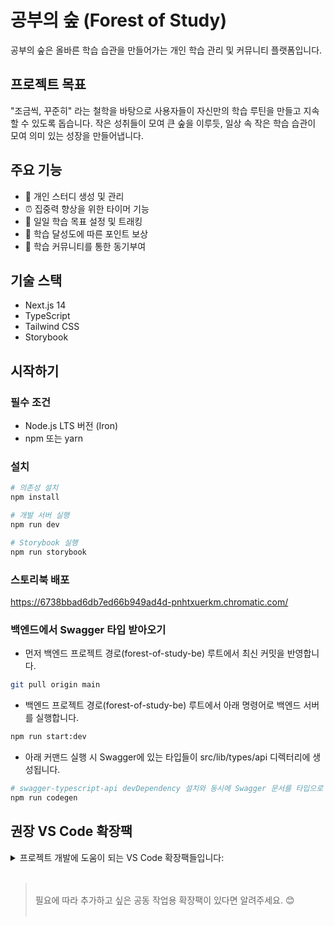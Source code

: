 # 공부의 숲 (Forest of Study)

공부의 숲은 올바른 학습 습관을 만들어가는 개인 학습 관리 및 커뮤니티 플랫폼입니다.

## 프로젝트 목표

"조금씩, 꾸준히" 라는 철학을 바탕으로 사용자들이 자신만의 학습 루틴을 만들고 지속할 수 있도록 돕습니다. 작은 성취들이 모여 큰 숲을 이루듯, 일상 속 작은 학습 습관이 모여 의미 있는 성장을 만들어냅니다.

## 주요 기능

- 🌱 개인 스터디 생성 및 관리
- ⏰ 집중력 향상을 위한 타이머 기능
- 🎯 일일 학습 목표 설정 및 트래킹
- 💫 학습 달성도에 따른 포인트 보상
- 👥 학습 커뮤니티를 통한 동기부여

## 기술 스택

- Next.js 14
- TypeScript
- Tailwind CSS
- Storybook

## 시작하기

### 필수 조건

- Node.js LTS 버전 (Iron)
- npm 또는 yarn

### 설치

```bash
# 의존성 설치
npm install

# 개발 서버 실행
npm run dev

# Storybook 실행
npm run storybook
```

### 스토리북 배포

<https://6738bbad6db7ed66b949ad4d-pnhtxuerkm.chromatic.com/>

### 백엔드에서 Swagger 타입 받아오기

- 먼저 백엔드 프로젝트 경로(forest-of-study-be) 루트에서 최신 커밋을 반영합니다.

```bash
git pull origin main
```

- 백엔드 프로젝트 경로(forest-of-study-be) 루트에서 아래 명령어로 백엔드 서버를 실행합니다.

```bash
npm run start:dev
```

- 아래 커맨드 실행 시 Swagger에 있는 타입들이 src/lib/types/api 디렉터리에 생성됩니다.

```bash
# swagger-typescript-api devDependency 설치와 동시에 Swagger 문서를 타입으로 추출함
npm run codegen
```

## 권장 VS Code 확장팩

<details>
<summary>프로젝트 개발에 도움이 되는 VS Code 확장팩들입니다:</summary>

- **코드 품질**

  - [ESLint](https://marketplace.visualstudio.com/items?itemName=dbaeumer.vscode-eslint): 코드 린팅 및 스타일 검사
  - [Pretty TypeScript Errors](https://marketplace.visualstudio.com/items?itemName=yoavbls.pretty-ts-errors): TypeScript 에러 메시지를 더 읽기 쉽게 표시

- **스타일링**

  - [Tailwind CSS IntelliSense](https://marketplace.visualstudio.com/items?itemName=bradlc.vscode-tailwindcss): Tailwind CSS 클래스 자동 완성 및 하이라이트
  - [Headwind](https://marketplace.visualstudio.com/items?itemName=heybourn.headwind): Tailwind CSS 클래스 자동 정렬

- **개발 생산성**

  - [EditorConfig for VS Code](https://marketplace.visualstudio.com/items?itemName=editorconfig.editorconfig): 일관된 코드 스타일 유지
  - [NVM for VSCode](https://marketplace.visualstudio.com/items?itemName=abumalick.vscode-nvm): VS Code 내에서 nvm 통합
  - [Code Spell Checker](https://marketplace.visualstudio.com/items?itemName=streetsidesoftware.code-spell-checker): 코드 내 영문 철자 검사 지원

- **TODO 관리**

  - [Todo Tree](https://marketplace.visualstudio.com/items?itemName=Gruntfuggly.todo-tree): 코드 내 TODO 주석을 트리 형태로 표시
  - [Todo Highlight](https://marketplace.visualstudio.com/items?itemName=wayou.vscode-todo-highlight): TODO 주석 강조 표시

- **Git**

  - [Gitmoji](https://marketplace.visualstudio.com/items?itemName=seatonjiang.gitmoji-vscode): 커밋 메시지에 이모지 추가 지원

</details>

<br/>

> <br />
> 필요에 따라 추가하고 싶은 공동 작업용 확장팩이 있다면 알려주세요. 😊
> <br />
> <br />
